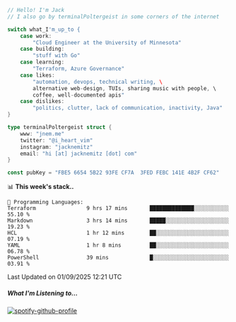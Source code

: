 ```go
// Hello! I'm Jack
// I also go by terminalPoltergeist in some corners of the internet

switch what_I'm_up_to {
    case work:
        "Cloud Engineer at the University of Minnesota"
    case building:
        "stuff with Go"
    case learning:
        "Terraform, Azure Governance"
    case likes:
        "automation, devops, technical writing, \
        alternative web-design, TUIs, sharing music with people, \
        coffee, well-documented apis"
    case dislikes:
        "politics, clutter, lack of communication, inactivity, Java"
}

type terminalPoltergeist struct {
    www: "jnem.me"
    twitter: "@i_heart_vim"
    instagram: "jacknemitz"
    email: "hi [at] jacknemitz [dot] com"
}

const pubKey = "FBE5 6654 5B22 93FE CF7A  3FED FEBC 141E 4B2F CF62"
```

<!--START_SECTION:waka-->
📊 **This week's stack..** 

```text
💬 Programming Languages: 
Terraform                9 hrs 17 mins       ██████████████░░░░░░░░░░░   55.10 % 
Markdown                 3 hrs 14 mins       █████░░░░░░░░░░░░░░░░░░░░   19.23 % 
HCL                      1 hr 12 mins        ██░░░░░░░░░░░░░░░░░░░░░░░   07.19 % 
YAML                     1 hr 8 mins         ██░░░░░░░░░░░░░░░░░░░░░░░   06.78 % 
PowerShell               39 mins             █░░░░░░░░░░░░░░░░░░░░░░░░   03.91 % 
```


 Last Updated on 01/09/2025 12:21 UTC
<!--END_SECTION:waka-->

##### What I'm Listening to...

[![spotify-github-profile](https://jnem.me/listening-item?maxAge=2592000)](https://jnem.me/listening)
